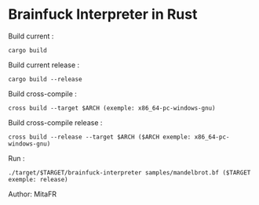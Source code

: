 # Brainfuck Interpreter in Rust

Build current : 
```console
cargo build
```
Build current release : 
```console
cargo build --release
```
Build cross-compile : 
```console
cross build --target $ARCH (exemple: x86_64-pc-windows-gnu)
```
Build cross-compile release : 
```console
cross build --release --target $ARCH ($ARCH exemple: x86_64-pc-windows-gnu)
```
Run :
```console
./target/$TARGET/brainfuck-interpreter samples/mandelbrot.bf ($TARGET exemple: release)
```


Author: MitaFR